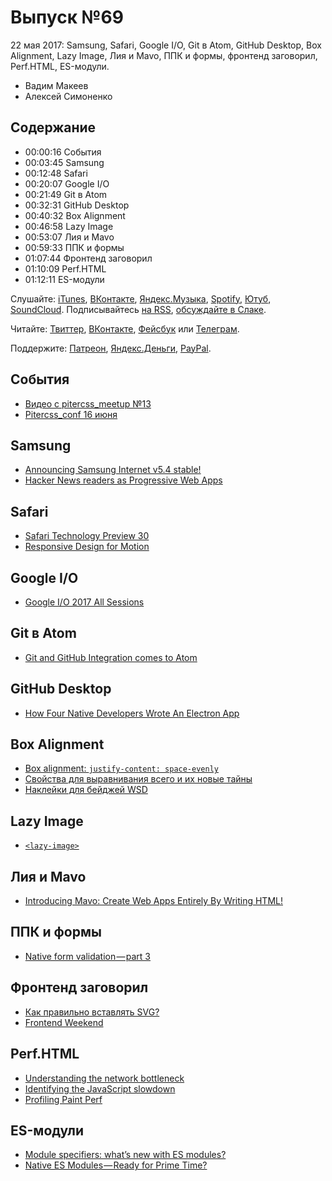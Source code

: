 # Выпуск №69

22 мая 2017: Samsung, Safari, Google I/O, Git в Atom, GitHub Desktop, Box Alignment, Lazy Image, Лия и Mavo, ППК и формы, фронтенд заговорил, Perf.HTML, ES-модули.

- Вадим Макеев
- Алексей Симоненко

## Содержание

- 00:00:16 События
- 00:03:45 Samsung
- 00:12:48 Safari
- 00:20:07 Google I/O
- 00:21:49 Git в Atom
- 00:32:31 GitHub Desktop
- 00:40:32 Box Alignment
- 00:46:58 Lazy Image
- 00:53:07 Лия и Mavo
- 00:59:33 ППК и формы
- 01:07:44 Фронтенд заговорил
- 01:10:09 Perf.HTML
- 01:12:11 ES-модули

Слушайте: [iTunes](https://itunes.apple.com/podcast/id1080500016), [ВКонтакте](https://vk.com/podcasts-32017543), [Яндекс.Музыка](https://music.yandex.ru/album/6245956), [Spotify](https://open.spotify.com/show/3rzAcADjpBpXt73L0epTjV), [Ютуб](https://www.youtube.com/playlist?list=PLMBnwIwFEFHcwuevhsNXkFTcadeX5R1Go), [SoundCloud](https://soundcloud.com/web-standards). Подписывайтесь [на RSS](https://web-standards.ru/podcast/feed/), [обсуждайте в Слаке](http://slack.web-standards.ru/).

Читайте: [Твиттер](https://twitter.com/webstandards_ru), [ВКонтакте](https://vk.com/webstandards_ru), [Фейсбук](https://www.facebook.com/webstandardsru) или [Телеграм](https://t.me/webstandards_ru).

Поддержите: [Патреон](https://www.patreon.com/webstandards_ru), [Яндекс.Деньги](https://money.yandex.ru/to/41001119329753), [PayPal](https://www.paypal.me/pepelsbey).

## События

- [Видео с pitercss_meetup №13](https://youtu.be/b_3lqYrcY-4)
- [Pitercss_conf 16 июня](https://pitercss.com/)

## Samsung

- [Announcing Samsung Internet v5.4 stable!](https://medium.com/p/fd941e0dcd58)
- [Hacker News readers as Progressive Web Apps](https://hnpwa.com/)

## Safari

- [Safari Technology Preview 30](https://webkit.org/blog/7614/release-notes-for-safari-technology-preview-30/)
- [Responsive Design for Motion](https://webkit.org/blog/7551/responsive-design-for-motion/)

## Google I/O

- [Google I/O 2017 All Sessions](https://www.youtube.com/playlist?list=PLOU2XLYxmsIKC8eODk_RNCWv3fBcLvMMy)

## Git в Atom

- [Git and GitHub Integration comes to Atom](http://blog.atom.io/2017/05/16/git-and-github-integration-comes-to-atom.html)

## GitHub Desktop

- [How Four Native Developers Wrote An Electron App](https://githubengineering.com/how-four-native-developers-wrote-an-electron-app/)

## Box Alignment

- [Box alignment: `justify-content: space-evenly`](https://codepen.io/matuzo/pen/GmXVWo)
- [Свойства для выравнивания всего и их новые тайны](http://css-live.ru/articles-css/svojstva-dlya-vyravnivaniya-vsego-i-ix-novye-tajny.html)
- [Наклейки для бейджей WSD](https://github.com/web-standards-ru/stickers)

## Lazy Image

- [`<lazy-image>`](https://meowni.ca/lazy-image/)

## Лия и Mavo

- [Introducing Mavo: Create Web Apps Entirely By Writing HTML!](https://www.smashingmagazine.com/2017/05/introducing-mavo/)

## ППК и формы

- [Native form validation — part 3](https://medium.com/p/8e643e1dd06)

## Фронтенд заговорил

- [Как правильно вставлять SVG?](https://youtu.be/TNX0-JLdM_U)
- [Frontend Weekend](https://soundcloud.com/frontend-weekend)

## Perf.HTML

- [Understanding the network bottleneck](https://youtu.be/xpsrtYcBy10)
- [Identifying the JavaScript slowdown](https://youtu.be/W4zp79QyDXA)
- [Profiling Paint Perf](https://youtu.be/Wfxm56ttAmE)

## ES-модули

- [Module specifiers: what’s new with ES modules?](http://2ality.com/2017/05/es-module-specifiers.html)
- [Native ES Modules — Ready for Prime Time?](https://medium.com/p/87c64d294d3c)
